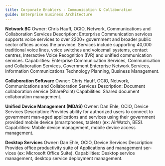 ```yaml
---
title: Corporate Enablers - Communication & Collaboration
guide: Enterprise Business Architecture
---
```


**Network BC** Owner: Chris Hauff, OCIO, Network, Communications and Collaboration Services Description: Enterprise Communication services supports voice services to over 2200+ government and broader public sector offices across the province. Services include supporting 40,000 traditional voice lines, voice switches and voicemail systems, contact centres, Interactive Voice Recognition (IVR) and unified communication services. Capabilities: Enterprise Communication Services, Communication and Collaboration Services, Government Enterprise Network Services, Information Communications Technology Planning, Business Management.

**Collaboration Software** Owner: Chris Hauff, OCIO, Network, Communications and Collaboration Services Description: Document collaboration service (SharePoint) Capabilities: Shared document collaboration management.

**Unified Device Management (MDAS)** Owner: Dan Ehle, OCIO, Device Services Description: Provides ability for authorized users to connect to government man-aged applications and services using their government provided mobile device (smartphones, tablets) (ex: AirWatch, BES). Capabilities: Mobile device management, mobile device access management.

**Desktop Services** Owner: Dan Ehle, OCIO, Device Services Description: Provides office productivity suite of Applications and management ser-vices (ex: Microsoft Office Suite). Capabilities: Desktop service management, desktop service deployment management.
